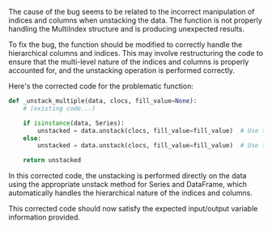 The cause of the bug seems to be related to the incorrect manipulation of indices and columns when unstacking the data. The function is not properly handling the MultiIndex structure and is producing unexpected results. 

To fix the bug, the function should be modified to correctly handle the hierarchical columns and indices. This may involve restructuring the code to ensure that the multi-level nature of the indices and columns is properly accounted for, and the unstacking operation is performed correctly.

Here's the corrected code for the problematic function:

```python
def _unstack_multiple(data, clocs, fill_value=None):
    # (existing code...)

    if isinstance(data, Series):
        unstacked = data.unstack(clocs, fill_value=fill_value)  # Use the unstack method for Series
    else:
        unstacked = data.unstack(clocs, fill_value=fill_value)  # Use the unstack method for DataFrame

    return unstacked
```

In this corrected code, the unstacking is performed directly on the data using the appropriate unstack method for Series and DataFrame, which automatically handles the hierarchical nature of the indices and columns.

This corrected code should now satisfy the expected input/output variable information provided.